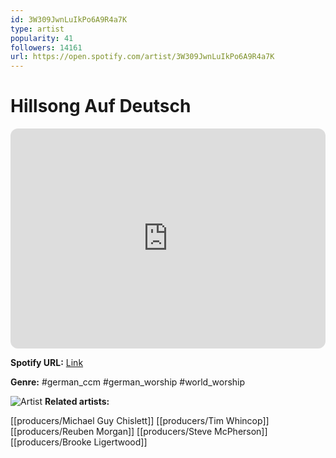```yaml
---
id: 3W309JwnLuIkPo6A9R4a7K
type: artist
popularity: 41
followers: 14161
url: https://open.spotify.com/artist/3W309JwnLuIkPo6A9R4a7K
---
```

# Hillsong Auf Deutsch

<iframe style="border-radius:12px" src="https://open.spotify.com/embed/artist/3W309JwnLuIkPo6A9R4a7K" width="100%" height="352" frameBorder="0" allowfullscreen="" allow="autoplay; clipboard-write; encrypted-media; fullscreen; picture-in-picture" loading="lazy"></iframe>

**Spotify URL:** [Link](https://open.spotify.com/artist/3W309JwnLuIkPo6A9R4a7K)

**Genre:**  #german_ccm #german_worship #world_worship

![Artist](https://i.scdn.co/image/ab6761610000e5eb93aee417bfeee7d2912aef8d)
**Related artists:**

[[producers/Michael Guy Chislett]]
[[producers/Tim Whincop]]
[[producers/Reuben Morgan]]
[[producers/Steve McPherson]]
[[producers/Brooke Ligertwood]]
